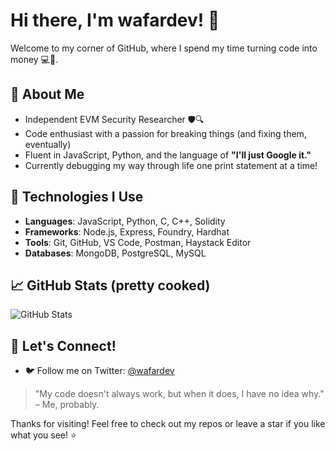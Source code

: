 # Hi there, I'm wafardev! 👋

Welcome to my corner of GitHub, where I spend my time turning code into money 💻💸.

## 🚀 About Me
- Independent EVM Security Researcher 🛡️🔍
- Code enthusiast with a passion for breaking things (and fixing them, eventually)
- Fluent in JavaScript, Python, and the language of **"I'll just Google it."**  
- Currently debugging my way through life one print statement at a time!

## 🔧 Technologies I Use
- **Languages**: JavaScript, Python, C, C++, Solidity
- **Frameworks**: Node.js, Express, Foundry, Hardhat
- **Tools**: Git, GitHub, VS Code, Postman, Haystack Editor
- **Databases**: MongoDB, PostgreSQL, MySQL

## 📈 GitHub Stats (pretty cooked)

![GitHub Stats](https://github-readme-stats.vercel.app/api?username=wafardev&show_icons=true&hide_title=true&count_private=true&hide=prs)

## 💬 Let's Connect!
- 🐦 Follow me on Twitter: [@wafardev](https://twitter.com/wafardev)

> "My code doesn't always work, but when it does, I have no idea why." – Me, probably.

Thanks for visiting! Feel free to check out my repos or leave a star if you like what you see! ⭐


<!--
**wafardev/wafardev** is a ✨ _special_ ✨ repository because its `README.md` (this file) appears on your GitHub profile.

Here are some ideas to get you started:

- 🔭 I’m currently working on ...
- 🌱 I’m currently learning ...
- 👯 I’m looking to collaborate on ...
- 🤔 I’m looking for help with ...
- 💬 Ask me about ...
- 📫 How to reach me: ...
- 😄 Pronouns: ...
- ⚡ Fun fact: ...
-->
